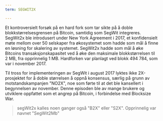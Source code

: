 ```yaml
---
term: SEGWIT2X

---
```

Et kontroversielt forsøk på en hard fork som tar sikte på å doble blokkstørrelsesgrensen på Bitcoin, samtidig som SegWit integreres. SegWit2x ble introdusert under New York Agreement i 2017, et konfidensielt møte mellom over 50 selskaper fra økosystemet som hadde som mål å finne en løsning for skalering av systemet. SegWit2x hadde som mål å øke Bitcoins transaksjonskapasitet ved å øke den maksimale blokkstørrelsen til 2 MB, fra opprinnelig 1 MB. Hardforken var planlagt ved blokk 494 784, som var i november 2017.

Til tross for implementeringen av SegWit i august 2017 lyktes ikke 2X-prosjektet for å doble størrelsen å oppnå konsensus, særlig på grunn av motstandskampanjen "NO2X", noe som førte til at det ble kansellert i begynnelsen av november. Denne episoden ble av mange brukere og utviklere oppfattet som et angrep på Bitcoin, i forbindelse med Blocksize War.

> segWit2x kalles noen ganger også "B2X" eller "S2X". Opprinnelig var navnet "SegWit2Mb"
